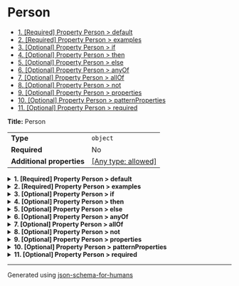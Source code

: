 # Person

- [1. [Required] Property Person > default](#default)
- [2. [Required] Property Person > examples](#examples)
- [3. [Optional] Property Person > if](#if)
- [4. [Optional] Property Person > then](#then)
- [5. [Optional] Property Person > else](#else)
- [6. [Optional] Property Person > anyOf](#anyOf)
- [7. [Optional] Property Person > allOf](#allOf)
- [8. [Optional] Property Person > not](#not)
- [9. [Optional] Property Person > properties](#properties)
- [10. [Optional] Property Person > patternProperties](#patternProperties)
- [11. [Optional] Property Person > required](#required)

**Title:** Person

|                           |                                                                           |
| ------------------------- | ------------------------------------------------------------------------- |
| **Type**                  | `object`                                                                  |
| **Required**              | No                                                                        |
| **Additional properties** | [[Any type: allowed]](# "Additional Properties of any type are allowed.") |

<details>
<summary><strong> <a name="default"></a>1. [Required] Property Person > default</strong>  

</summary>
<blockquote>

|              |          |
| ------------ | -------- |
| **Type**     | `string` |
| **Required** | Yes      |

**Description:** default

</blockquote>
</details>

<details>
<summary><strong> <a name="examples"></a>2. [Required] Property Person > examples</strong>  

</summary>
<blockquote>

|              |          |
| ------------ | -------- |
| **Type**     | `string` |
| **Required** | Yes      |

**Description:** examples

</blockquote>
</details>

<details>
<summary><strong> <a name="if"></a>3. [Optional] Property Person > if</strong>  

</summary>
<blockquote>

|                           |                                                                           |
| ------------------------- | ------------------------------------------------------------------------- |
| **Type**                  | `object`                                                                  |
| **Required**              | No                                                                        |
| **Additional properties** | [[Any type: allowed]](# "Additional Properties of any type are allowed.") |

**Description:** if

</blockquote>
</details>

<details>
<summary><strong> <a name="then"></a>4. [Optional] Property Person > then</strong>  

</summary>
<blockquote>

|                           |                                                                           |
| ------------------------- | ------------------------------------------------------------------------- |
| **Type**                  | `object`                                                                  |
| **Required**              | No                                                                        |
| **Additional properties** | [[Any type: allowed]](# "Additional Properties of any type are allowed.") |

**Description:** then

</blockquote>
</details>

<details>
<summary><strong> <a name="else"></a>5. [Optional] Property Person > else</strong>  

</summary>
<blockquote>

|                           |                                                                           |
| ------------------------- | ------------------------------------------------------------------------- |
| **Type**                  | `object`                                                                  |
| **Required**              | No                                                                        |
| **Additional properties** | [[Any type: allowed]](# "Additional Properties of any type are allowed.") |

**Description:** else

</blockquote>
</details>

<details>
<summary><strong> <a name="anyOf"></a>6. [Optional] Property Person > anyOf</strong>  

</summary>
<blockquote>

|                           |                                                                           |
| ------------------------- | ------------------------------------------------------------------------- |
| **Type**                  | `object`                                                                  |
| **Required**              | No                                                                        |
| **Additional properties** | [[Any type: allowed]](# "Additional Properties of any type are allowed.") |

**Description:** anyOf

</blockquote>
</details>

<details>
<summary><strong> <a name="allOf"></a>7. [Optional] Property Person > allOf</strong>  

</summary>
<blockquote>

|                           |                                                                           |
| ------------------------- | ------------------------------------------------------------------------- |
| **Type**                  | `object`                                                                  |
| **Required**              | No                                                                        |
| **Additional properties** | [[Any type: allowed]](# "Additional Properties of any type are allowed.") |

**Description:** allOf

</blockquote>
</details>

<details>
<summary><strong> <a name="not"></a>8. [Optional] Property Person > not</strong>  

</summary>
<blockquote>

|                           |                                                                           |
| ------------------------- | ------------------------------------------------------------------------- |
| **Type**                  | `object`                                                                  |
| **Required**              | No                                                                        |
| **Additional properties** | [[Any type: allowed]](# "Additional Properties of any type are allowed.") |

**Description:** not

</blockquote>
</details>

<details>
<summary><strong> <a name="properties"></a>9. [Optional] Property Person > properties</strong>  

</summary>
<blockquote>

|                           |                                                                           |
| ------------------------- | ------------------------------------------------------------------------- |
| **Type**                  | `object`                                                                  |
| **Required**              | No                                                                        |
| **Additional properties** | [[Any type: allowed]](# "Additional Properties of any type are allowed.") |

**Description:** properties

</blockquote>
</details>

<details>
<summary><strong> <a name="patternProperties"></a>10. [Optional] Property Person > patternProperties</strong>  

</summary>
<blockquote>

|                           |                                                                           |
| ------------------------- | ------------------------------------------------------------------------- |
| **Type**                  | `object`                                                                  |
| **Required**              | No                                                                        |
| **Additional properties** | [[Any type: allowed]](# "Additional Properties of any type are allowed.") |

**Description:** patternProperties

</blockquote>
</details>

<details>
<summary><strong> <a name="required"></a>11. [Optional] Property Person > required</strong>  

</summary>
<blockquote>

|                           |                                                                           |
| ------------------------- | ------------------------------------------------------------------------- |
| **Type**                  | `object`                                                                  |
| **Required**              | No                                                                        |
| **Additional properties** | [[Any type: allowed]](# "Additional Properties of any type are allowed.") |

**Description:** required

</blockquote>
</details>

----------------------------------------------------------------------------------------------------------------------------
Generated using [json-schema-for-humans](https://github.com/coveooss/json-schema-for-humans)